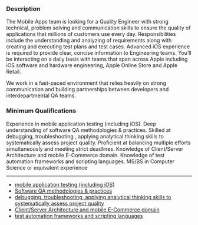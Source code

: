 ### Description
The Mobile Apps team is looking for a Quality Engineer with strong technical, problem solving and communication skills to ensure the quality of applications that millions of customers use every day. Responsibilities include the understanding and analyzing of requirements along with creating and executing test plans and test cases. Advanced iOS experience is required to provide clear, concise information to Engineering teams. You’ll be interacting on a daily basis with teams that span across Apple including iOS software and hardware engineering, Apple Online Store and Apple Retail.

We work in a fast-paced environment that relies heavily on strong communication and building partnerships between developers and interdepartmental QA teams.
### Minimum Qualifications
Experience in mobile application testing (including iOS).
Deep understanding of software QA methodologies & practices.
Skilled at debugging, troubleshooting , applying analytical thinking skills to systematically assess project quality.
Proficient at balancing multiple efforts simultaneously and meeting strict deadlines.
Knowledge of Client/Server Architecture and mobile E-Commerce domain.
Knowledge of test automation frameworks and scripting languages.
MS/BS in Computer Science or equivalent experience

---

* [mobile application testing (including iOS)](./02.html)
* [Software QA methodologies & practices](./03.html)
* [debugging, troubleshooting, applying analytical thinking skills to systematically assess project quality](./interview/00.html)
* [Client/Server Architecture and mobile E-Commerce domain](./interview/00.html)
* [test automation frameworks and scripting languages](./interview/00.html)
